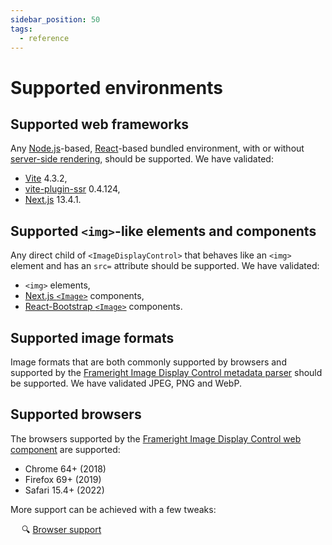 ```yaml
---
sidebar_position: 50
tags:
  - reference
---
```


# Supported environments

## Supported web frameworks

Any [Node.js](https://nodejs.org/en)-based, [React](https://react.dev/)-based
bundled environment, with or without
[server-side rendering](ssr),
should be supported. We have validated:

- [Vite](https://vitejs.dev/) 4.3.2,
- [vite-plugin-ssr](https://vite-plugin-ssr.com/) 0.4.124,
- [Next.js](https://nextjs.org/) 13.4.1.

## Supported `<img>`-like elements and components

Any direct child of `<ImageDisplayControl>` that behaves like an `<img>` element
and has an `src=` attribute should be supported. We have validated:

- `<img>` elements,
- [Next.js `<Image>`](https://nextjs.org/docs/api-reference/next/image)
  components,
- [React-Bootstrap `<Image>`](https://react-bootstrap.github.io/components/images/)
  components.

## Supported image formats

Image formats that are both commonly supported by browsers and supported by the
[Frameright Image Display Control metadata parser](https://github.com/Frameright/image-display-control-metadata-parser)
should be supported. We have validated JPEG, PNG and WebP.

## Supported browsers

The browsers supported by the
[Frameright Image Display Control web component](https://github.com/Frameright/image-display-control-web-component/)
are supported:

- Chrome 64+ (2018)
- Firefox 69+ (2019)
- Safari 15.4+ (2022)

More support can be achieved with a few tweaks:

&emsp; :mag: [Browser support](/web-component/browsers)
